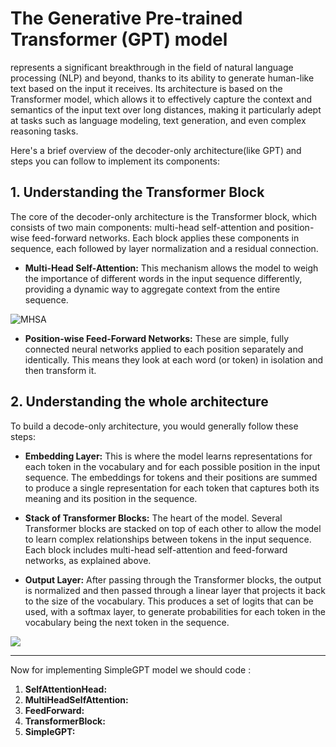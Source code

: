 # The Generative Pre-trained Transformer (GPT) model
represents a significant breakthrough in the field of natural language processing (NLP) and beyond, thanks to its ability to generate human-like text based on the input it receives. Its architecture is based on the Transformer model, which allows it to effectively capture the context and semantics of the input text over long distances, making it particularly adept at tasks such as language modeling, text generation, and even complex reasoning tasks.

Here's a brief overview of the decoder-only architecture(like GPT) and steps you can follow to implement its components:

## 1. Understanding the Transformer Block

The core of the decoder-only architecture is the Transformer block, which consists of two main components: multi-head self-attention and position-wise feed-forward networks. Each block applies these components in sequence, each followed by layer normalization and a residual connection.


*   **Multi-Head Self-Attention:** This mechanism allows the model to weigh the importance of different words in the input sequence differently, providing a dynamic way to aggregate context from the entire sequence.

![MHSA](https://miro.medium.com/v2/resize:fit:720/format:webp/1*PiZyU-_J_nWixsTjXOUP7Q.png)

*   **Position-wise Feed-Forward Networks:** These are simple, fully connected neural networks applied to each position separately and identically. This means they look at each word (or token) in isolation and then transform it.

## 2. Understanding the whole architecture
To build a decode-only architecture, you would generally follow these steps:



*   **Embedding Layer:** This is where the model learns representations for each token in the vocabulary and for each possible position in the input sequence. The embeddings for tokens and their positions are summed to produce a single representation for each token that captures both its meaning and its position in the sequence.

*   **Stack of Transformer Blocks:** The heart of the model. Several Transformer blocks are stacked on top of each other to allow the model to learn complex relationships between tokens in the input sequence. Each block includes multi-head self-attention and feed-forward networks, as explained above.

*   **Output Layer:** After passing through the Transformer blocks, the output is normalized and then passed through a linear layer that projects it back to the size of the vocabulary. This produces a set of logits that can be used, with a softmax layer, to generate probabilities for each token in the vocabulary being the next token in the sequence.

![](https://miro.medium.com/v2/resize:fit:700/0*77memcl1VYIdpE8f.png)






---
Now for implementing SimpleGPT model we should code :


1.   **SelfAttentionHead:** 
2.   **MultiHeadSelfAttention:** 
3.   **FeedForward:** 
4.   **TransformerBlock:** 
5.   **SimpleGPT:** 
